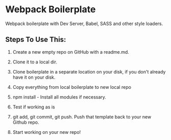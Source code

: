 # Webpack Boilerplate

Webpack boilerplate with Dev Server, Babel, SASS and other style loaders.

## Steps To Use This:

1. Create a new empty repo on GitHub with a readme.md.

2. Clone it to a local dir.

3. Clone boilerplate in a separate location on your disk, if you don't already have it on your disk.

4. Copy everything from local boilerplate to new local repo

5. npm install - Install all modules if necessary.

6. Test if working as is

7. git add, git commit, git push. Push that template back to your new Github repo.

8. Start working on your new repo!
